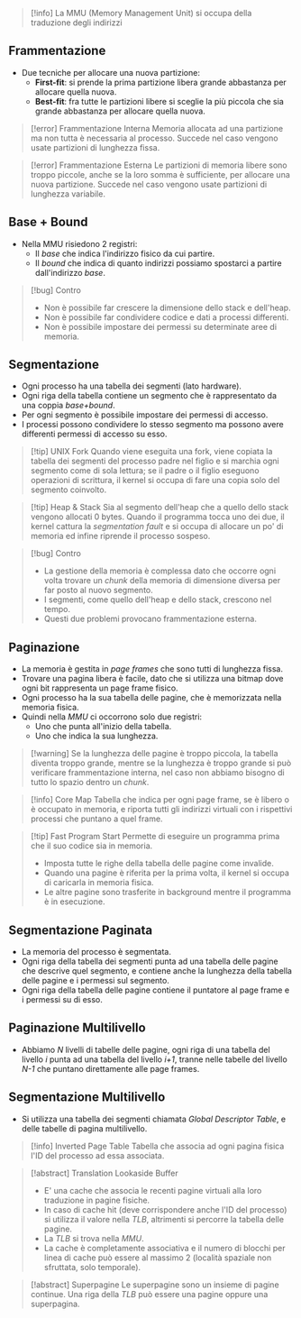 > [!info] La MMU (Memory Management Unit) si occupa della traduzione degli indirizzi

## Frammentazione
- Due tecniche per allocare una nuova partizione:
	- **First-fit**: si prende la prima partizione libera grande abbastanza per allocare quella nuova.
	- **Best-fit**: fra tutte le partizioni libere si sceglie la più piccola che sia grande abbastanza per allocare quella nuova.

> [!error] Frammentazione Interna
> Memoria allocata ad una partizione ma non tutta è necessaria al processo. Succede nel caso vengono usate partizioni di lunghezza fissa.

> [!error] Frammentazione Esterna
> Le partizioni di memoria libere sono troppo piccole, anche se la loro somma è sufficiente, per allocare una nuova partizione. Succede nel caso vengono usate partizioni di lunghezza variabile.

## Base + Bound
- Nella MMU risiedono 2 registri:
	- Il *base* che indica l'indirizzo fisico da cui partire.
	- Il *bound* che indica di quanto indirizzi possiamo spostarci a partire dall'indirizzo *base*.

> [!bug] Contro
> - Non è possibile far crescere la dimensione dello stack e dell'heap.
> - Non è possibile far condividere codice e dati a processi differenti.
> - Non è possibile impostare dei permessi su determinate aree di memoria.

## Segmentazione
- Ogni processo ha una tabella dei segmenti (lato hardware).
- Ogni riga della tabella contiene un segmento che è rappresentato da una coppia *base+bound*.
- Per ogni segmento è possibile impostare dei permessi di accesso.
- I processi possono condividere lo stesso segmento ma possono avere differenti permessi di accesso su esso.

> [!tip] UNIX Fork
> Quando viene eseguita una fork, viene copiata la tabella dei segmenti del processo padre nel figlio e si marchia ogni segmento come di sola lettura; se il padre o il figlio eseguono operazioni di scrittura, il kernel si occupa di fare una copia solo del segmento coinvolto.

>[!tip] Heap & Stack
>Sia al segmento dell'heap che a quello dello stack vengono allocati 0 bytes.
>Quando il programma tocca uno dei due, il kernel cattura la *segmentation fault* e si occupa di allocare un po' di memoria ed infine riprende il processo sospeso.

> [!bug] Contro
> - La gestione della memoria è complessa dato che occorre ogni volta trovare un *chunk* della memoria di dimensione diversa per far posto al nuovo segmento.
> - I segmenti, come quello dell'heap e dello stack, crescono nel tempo.
> - Questi due problemi provocano frammentazione esterna.

## Paginazione
- La memoria è gestita in *page frames* che sono tutti di lunghezza fissa.
- Trovare una pagina libera è facile, dato che si utilizza una bitmap dove ogni bit rappresenta un page frame fisico.
- Ogni processo ha la sua tabella delle pagine, che è memorizzata nella memoria fisica.
- Quindi nella *MMU* ci occorrono solo due registri:
	- Uno che punta all'inizio della tabella.
	- Uno che indica la sua lunghezza.

> [!warning] Se la lunghezza delle pagine è troppo piccola, la tabella diventa troppo grande, mentre se la lunghezza è troppo grande si può verificare frammentazione interna, nel caso non abbiamo bisogno di tutto lo spazio dentro un *chunk*.

>[!info] Core Map
> Tabella che indica per ogni page frame, se è libero o è occupato in memoria, e riporta tutti gli indirizzi virtuali con i rispettivi processi che puntano a quel frame.

> [!tip] Fast Program Start
> Permette di eseguire un programma prima che il suo codice sia in memoria.
> - Imposta tutte le righe della tabella delle pagine come invalide.
> - Quando una pagine è riferita per la prima volta, il kernel si occupa di caricarla in memoria fisica.
> - Le altre pagine sono trasferite in background mentre il programma è in esecuzione.

## Segmentazione Paginata
- La memoria del processo è segmentata.
- Ogni riga della tabella dei segmenti punta ad una tabella delle pagine che descrive quel segmento, e contiene anche la lunghezza della tabella delle pagine e i permessi sul segmento.
- Ogni riga della tabella delle pagine contiene il puntatore al page frame e i permessi su di esso.

## Paginazione Multilivello
- Abbiamo *N* livelli di tabelle delle pagine, ogni riga di una tabella del livello *i* punta ad una tabella del livello *i+1*, tranne nelle tabelle del livello *N-1* che puntano direttamente alle page frames.

## Segmentazione Multilivello
- Si utilizza una tabella dei segmenti chiamata *Global Descriptor Table*, e delle tabelle di pagina multilivello.

> [!info] Inverted Page Table
> Tabella che associa ad ogni pagina fisica l'ID del processo ad essa associata.

> [!abstract] Translation Lookaside Buffer
> - E' una cache che associa le recenti pagine virtuali alla loro traduzione in pagine fisiche.
> - In caso di cache hit (deve corrispondere anche l'ID del processo) si utilizza il valore nella *TLB*, altrimenti si percorre la tabella delle pagine.
> - La *TLB* si trova nella *MMU*.
> - La cache è completamente associativa e il numero di blocchi per linea di cache può essere al massimo 2 (località spaziale non sfruttata, solo temporale).

> [!abstract] Superpagine
> Le superpagine sono un insieme di pagine continue.
> Una riga della *TLB* può essere una pagine oppure una superpagina.
